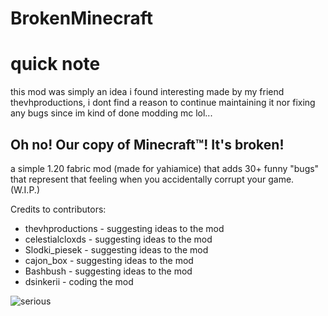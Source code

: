 # BrokenMinecraft

# quick note
this mod was simply an idea i found interesting made by my friend thevhproductions, i dont find a reason to continue maintaining it nor fixing any bugs since im kind of done modding mc lol...


## Oh no! Our copy of Minecraft:tm:! It's broken!
a simple 1.20 fabric mod (made for yahiamice) that adds 30+ funny "bugs" that represent that feeling when you accidentally corrupt your game. (W.I.P.)

 Credits to contributors:
 - thevhproductions - suggesting ideas to the mod
 - celestialcloxds - suggesting ideas to the mod
 - Slodki_piesek - suggesting ideas to the mod
 - cajon_box - suggesting ideas to the mod
 - Bashbush - suggesting ideas to the mod
 - dsinkerii - coding the mod













![serious](https://github.com/dsinkerii/BrokenMinecraft/assets/104655906/1290c06e-087f-4db1-acc5-98dd72bfbdc9)
